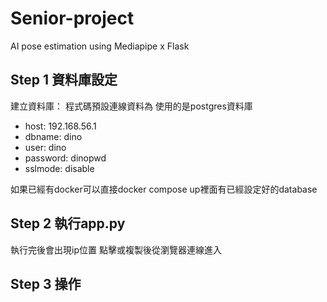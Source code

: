 # Senior-project
AI pose estimation using Mediapipe x Flask

## Step 1 資料庫設定

建立資料庫：
程式碼預設連線資料為
使用的是postgres資料庫

- host: 192.168.56.1
- dbname: dino
- user: dino
- password: dinopwd
- sslmode: disable

如果已經有docker可以直接docker compose up裡面有已經設定好的database

## Step 2 執行app.py
執行完後會出現ip位置
點擊或複製後從瀏覽器連線進入

## Step 3 操作
